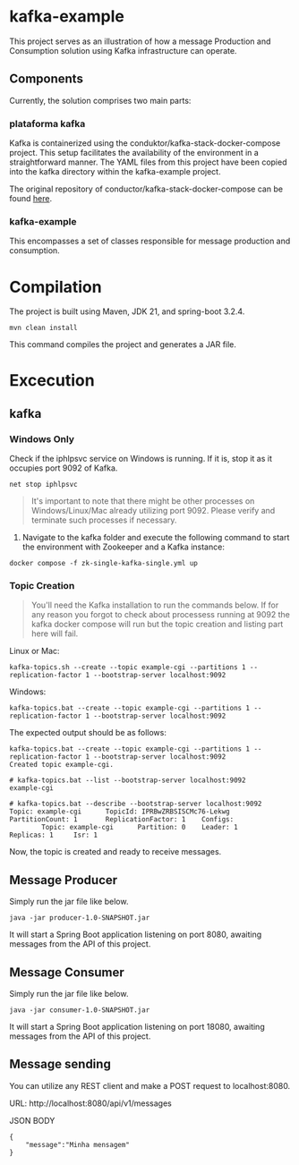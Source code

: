 # kafka-example
This project serves as an illustration of how a message Production and Consumption solution using Kafka infrastructure can operate.

## Components

Currently, the solution comprises two main parts:

### plataforma kafka
Kafka is containerized using the conduktor/kafka-stack-docker-compose project. This setup facilitates the availability of the 
environment in a straightforward manner. The YAML files from this project have been copied into the kafka directory within the kafka-example project.

The original repository of conductor/kafka-stack-docker-compose can be found [here](https://github.com/conduktor/kafka-stack-docker-compose?tab=readme-ov-file).

### kafka-example
This encompasses a set of classes responsible for message production and consumption.

# Compilation
The project is built using Maven, JDK 21, and spring-boot 3.2.4.
```console
mvn clean install
```
This command compiles the project and generates a JAR file.

# Excecution
## kafka
### Windows Only
Check if the iphlpsvc service on Windows is running. If it is, stop it as it occupies port 9092 of Kafka.

```console
net stop iphlpsvc
```
> It's important to note that there might be other processes on Windows/Linux/Mac already utilizing port 9092. Please verify and terminate such processes if necessary.

1. Navigate to the kafka folder and execute the following command to start the environment with Zookeeper and a Kafka instance:
```console
docker compose -f zk-single-kafka-single.yml up
```

### Topic Creation
> You'll need the Kafka installation to run the commands below.
> If for any reason you forgot to check about processess running at 9092 the kafka docker compose will run but the topic creation and listing part here will fail.

Linux or Mac:
```console
kafka-topics.sh --create --topic example-cgi --partitions 1 --replication-factor 1 --bootstrap-server localhost:9092
```
Windows:
```console
kafka-topics.bat --create --topic example-cgi --partitions 1 --replication-factor 1 --bootstrap-server localhost:9092
```
The expected output should be as follows:

```
kafka-topics.bat --create --topic example-cgi --partitions 1 --replication-factor 1 --bootstrap-server localhost:9092
Created topic example-cgi.

# kafka-topics.bat --list --bootstrap-server localhost:9092
example-cgi

# kafka-topics.bat --describe --bootstrap-server localhost:9092
Topic: example-cgi      TopicId: IPRBwZRBSISCMc76-Lekwg PartitionCount: 1       ReplicationFactor: 1    Configs:
        Topic: example-cgi      Partition: 0    Leader: 1       Replicas: 1     Isr: 1
```
Now, the topic is created and ready to receive messages.

## Message Producer
Simply run the jar file like below.

```console
java -jar producer-1.0-SNAPSHOT.jar
```

It will start a Spring Boot application listening on port 8080, awaiting messages from the API of this project.

## Message Consumer

Simply run the jar file like below.

```console
java -jar consumer-1.0-SNAPSHOT.jar
```

It will start a Spring Boot application listening on port 18080, awaiting messages from the API of this project.

## Message sending
You can utilize any REST client and make a POST request to localhost:8080.

URL: http://localhost:8080/api/v1/messages

JSON BODY

```
{
    "message":"Minha mensagem"
}
```